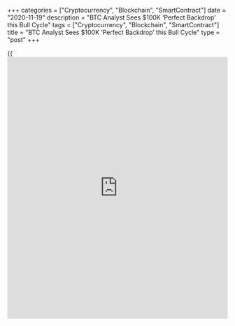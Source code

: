 +++
categories = ["Cryptocurrency", "Blockchain", "SmartContract"]
date = "2020-11-19"
description = "BTC Analyst Sees $100K ‘Perfect Backdrop’ this Bull Cycle"
tags = ["Cryptocurrency", "Blockchain", "SmartContract"]
title = "BTC Analyst Sees $100K ‘Perfect Backdrop’ this Bull Cycle"
type = "post"
+++

{{<iframe id="large-banner" src="https://www.bounty.group/#slide=23.0" width="100%" height="600" scrolling="no" style="border: 0px solid rgb(216, 221, 230); border-radius: 3px;">}}

Bitcoin (BTC) can hit $100,000 in five years and $1 million by 2035,
Nugget’s News CEO Alex Saunders has told Cointelegraph. Speaking in an
interview with Cointelegraph Markets analyst Michaël van de Poppe on
Nov. 18, Saunders described current conditions as a “perfect backdrop”
for new highs.

![Bitcoin Analyst sees ‘perfect backdrop’ for $100K this bull cycle, $1M
by 2035][1]

> “It’s either going to keep going like right now in the next few weeks
and get to $20,000 very quickly, or it’s going to have its bit of a
range now and then hopefully positive into next year,” he said.

Saunders was speaking as BTC/USD came off recent highs of $18,400 to
move in a wide corridor, which has become focused on $17,700. Gains have
been swift, with weekly performance alone delivering up to 15% returns.

Looking ahead, Saunders believed that six or seven figures for Bitcoin
lay some way off, but that a combination of money and adoption meant
that there was now “no way out.” “I honestly think that Bitcoin will hit
$100,000 in the next five years, and then it’s going to become about,
‘Well do they actually try and shut it down, or how do they regulate it
and trade it?’” he told Van de Poppe.

> “And if it’s allowed to just continue on its mission and absorb all
the money from around the world and become a global reserve currency… I
think we can get to $1 million per coin in the next, whatever that is,
15 years.” The estimates appear somewhat conservative by comparison to
some extant price forecasts, among them, the popular stock-to-flow based
series, which predicts at least $100,000 by next year.

Saunders’ concerns about legality in the event of major price rises echo
those of major [investor](https://www.fintechee.com/tutorial-for-forex-trading/investor-mode/) Ray Dalio, whose comments on Bitcoin earned him
significant publicity this week.

_Source:[FXPro][2]_

   1. /files/downloads/9/c/c/9cca4e3e65b2fd88ef513469542077d1_e32be9d16c86ffa325f520309fff7afd.png
   2. /geturl/index/b2bf471a59b188842a647a5dbb2781bb9d476bf8/